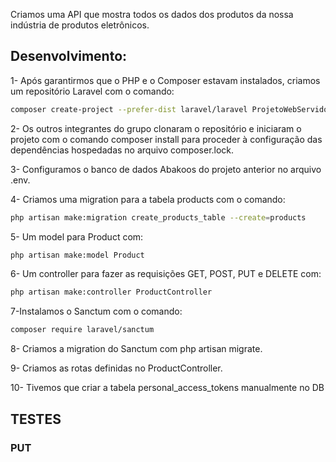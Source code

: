 Criamos uma API que mostra todos os dados dos produtos da nossa indústria de produtos eletrônicos.

## Desenvolvimento:

1- Após garantirmos que o PHP e o Composer estavam instalados, criamos um repositório Laravel com o comando:
```bash
composer create-project --prefer-dist laravel/laravel ProjetoWebServidor
```

2- Os outros integrantes do grupo clonaram o repositório e iniciaram o projeto com o comando composer install para proceder à configuração das dependências hospedadas no arquivo composer.lock.

3- Configuramos o banco de dados Abakoos do projeto anterior no arquivo .env.

4- Criamos uma migration para a tabela products com o comando:
```bash
php artisan make:migration create_products_table --create=products
```
5- Um model para Product com:
```bash 
php artisan make:model Product
```
6- Um controller para fazer as requisições GET, POST, PUT e DELETE com:
```bash
php artisan make:controller ProductController
```
7-Instalamos o Sanctum com o comando:
```bash
composer require laravel/sanctum
```
8- Criamos a migration do Sanctum com php artisan migrate.

9- Criamos as rotas definidas no ProductController.

10- Tivemos que criar a tabela personal_access_tokens manualmente no DB

## TESTES

### PUT


